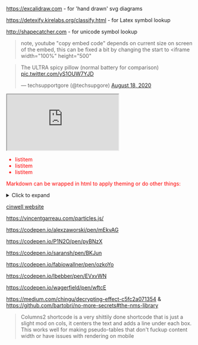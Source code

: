 https://excalidraw.com - for 'hand drawn' svg diagrams

https://detexify.kirelabs.org/classify.html - for Latex symbol lookup

http://shapecatcher.com - for unicode symbol lookup

> note, youtube "copy embed code" depends on current size on screen of the embed, this can be fixed a bit by changing the start to <iframe width="100%" height="500"


<blockquote class="twitter-tweet"><p lang="en" dir="ltr">The ULTRA spicy pillow (normal battery for comparison) <a href="https://t.co/yS1OUW7YJD">pic.twitter.com/yS1OUW7YJD</a></p>&mdash; techsupportgore (@techsupgore) <a href="https://twitter.com/techsupgore/status/1295762626899775488?ref_src=twsrc%5Etfw">August 18, 2020</a></blockquote> <script async src="https://platform.twitter.com/widgets.js" charset="utf-8"></script>

<iframe src="https://en.wikipedia.org/wiki/Webring" title="Basic iframe test, vcv"></iframe>



<div style='color: red'>

- listitem
- listitem
- listitem

Markdown can be wrapped in html to apply theming or do other things:

</div>


<details>
<summary>Click to expand</summary>

- Abc
- Abc

</details>



[cinwell website](https://en.wikipedia.org/wiki/Webring ':include :type=iframe width=100% height=400px')



<link href='https://fonts.googleapis.com/css?family=Cabin+Condensed:700' rel='stylesheet' type='text/css'>



https://vincentgarreau.com/particles.js/

https://codepen.io/alexzaworski/pen/mEkvAG

https://codepen.io/P1N2O/pen/pyBNzX

https://codepen.io/saransh/pen/BKJun

https://codepen.io/fabiowallner/pen/ozkoYo

https://codepen.io/lbebber/pen/EVxvWN

https://codepen.io/wagerfield/pen/wftcE

https://medium.com/chingu/decrypting-effect-c5fc2a071354 & https://github.com/bartobri/no-more-secrets#the-nms-library

> Columns2 shortcode is a very shittily done shortcode that is just a slight mod on cols, it centers the text and adds a line under each box. This works well for making pseudo-tables that don't fuckup content width or have issues with rendering on mobile

